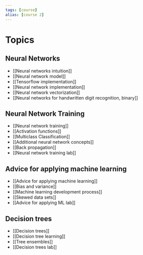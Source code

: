 ```yaml
---
tags: [course]
alias: [course 2]
---
```

# Topics
## Neural Networks
* [[Neural networks intuition]]
* [[Neural network model]]
* [[Tensorflow implementation]]
* [[Neural network implementation]]
* [[Neural network vectorization]]
* [[Neural networks for handwritten digit recognition, binary]]
## Neural Network Training
- [[Neural network training]]
- [[Activation functions]]
- [[Multiclass Classification]]
- [[Additional neural network concepts]]
- [[Back propagation]]
- [[Neural network training lab]]
## Advice for applying machine learning
- [[Advice for applying machine learning]]
- [[Bias and variance]]
- [[Machine learning development process]]
- [[Skewed data sets]]
- [[Advice for applying ML lab]]
## Decision trees
- [[Decision trees]]
- [[Decision tree learning]]
- [[Tree ensembles]]
- [[Decision trees lab]]